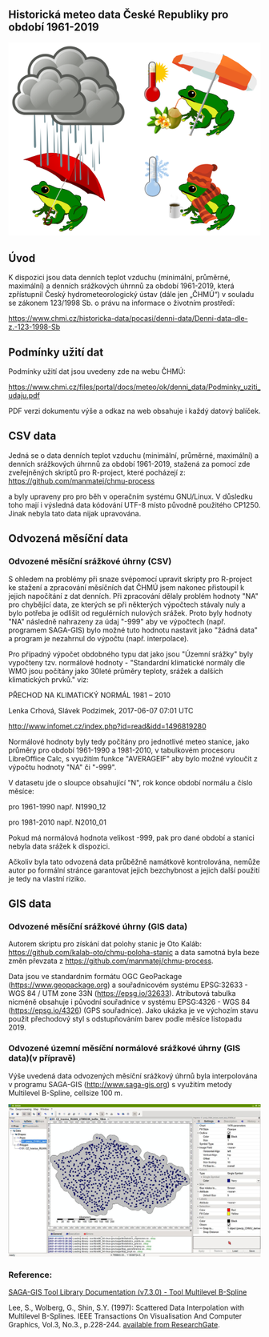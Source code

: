 
## Historická meteo data České Republiky pro období 1961-2019

![meteo icon](img/meteo_ikony_vse.png)

## Úvod

K dispozici jsou data denních teplot vzduchu (minimální, průměrné, maximální) a denních srážkových úhrnnů za období 1961-2019, která zpřístupnil Český hydrometeorologický ústav (dále jen „ČHMÚ“) v souladu se zákonem 123/1998 Sb. o právu na informace o životním prostředí:

https://www.chmi.cz/historicka-data/pocasi/denni-data/Denni-data-dle-z.-123-1998-Sb

## Podmínky užití dat

Podmínky užití dat jsou uvedeny zde na webu ČHMÚ:

https://www.chmi.cz/files/portal/docs/meteo/ok/denni_data/Podminky_uziti_udaju.pdf

PDF verzi dokumentu výše a odkaz na web obsahuje i každý datový balíček.

## CSV data

Jedná se o data denních teplot vzduchu (minimální, průměrné, maximální) a denních srážkových úhrnnů za období 1961-2019, stažená za pomocí zde zveřejněných skriptů pro R-project, které pocházejí z:
https://github.com/manmatej/chmu-process

a byly upraveny pro pro běh v operačním systému GNU/Linux. V důsledku toho mají i výsledná data kódování UTF-8 místo původně použitého CP1250. Jinak nebyla tato data nijak upravována.

## Odvozená měsíční data

### Odvozené měsíční srážkové úhrny (CSV)

S ohledem na problémy při snaze svépomocí upravit skripty pro R-project ke stažení a zpracování měsíčních dat ČHMÚ jsem nakonec přistoupil k jejich napočítání z dat denních. Při zpracování dělaly problém hodnoty "NA" pro chybějící data, ze kterých se při některých výpočtech stávaly nuly a bylo potřeba je odlišit od regulérních nulových srážek. Proto byly hodnoty "NA" následně nahrazeny za údaj "-999" aby ve výpočtech (např. programem SAGA-GIS) bylo možné tuto hodnotu nastavit jako "žádná data" a program je nezahrnul do výpočtu (např. interpolace).

Pro případný výpočet obdobného typu dat jako jsou "Územní srážky" byly vypočteny tzv. normálové hodnoty - "Standardní klimatické normály dle WMO jsou počítány jako 30leté průměry teploty, srážek a dalších klimatických prvků."
viz:

PŘECHOD NA KLIMATICKÝ NORMÁL 1981 – 2010

Lenka Crhová, Slávek Podzimek, 2017-06-07  07:01 UTC

http://www.infomet.cz/index.php?id=read&idd=1496819280

Normálové hodnoty byly tedy počítány pro jednotlivé meteo stanice, jako průměry pro období 1961-1990 a 1981-2010, v tabulkovém procesoru LibreOffice Calc, s využitím funkce "AVERAGEIF" aby bylo možné vyloučit z výpočtu hodnoty "NA" či "-999".

V datasetu jde o sloupce obsahující "N", rok konce období normálu a číslo měsíce:

pro 1961-1990 např. N1990_12	

pro 1981-2010 např. N2010_01

Pokud má normálová hodnota velikost -999, pak pro dané období a stanici nebyla data srážek k dispozici.

Ačkoliv byla tato odvozená data průběžně namátkově kontrolována, nemůže autor po formální stránce garantovat jejich bezchybnost a jejich další použití je tedy na vlastní riziko.



## GIS data

### Odvozené měsíční srážkové úhrny (GIS data)

Autorem skriptu pro získání dat polohy stanic je Oto Kaláb: https://github.com/kalab-oto/chmu-poloha-stanic a data samotná byla beze změn převzata z https://github.com/manmatej/chmu-process. 

Data jsou ve standardním formátu OGC GeoPackage (https://www.geopackage.org) a souřadnicovém systému EPSG:32633 - WGS 84 / UTM zone 33N (https://epsg.io/32633). Atributová tabulka nicméně obsahuje i původní souřadnice v systému EPSG:4326 - WGS 84 (https://epsg.io/4326) (GPS souřadnice). Jako ukázka je ve výchozím stavu použit přechodový styl s odstupňováním barev podle měsíce listopadu 2019.

### Odvozené územní měsíční normálové srážkové úhrny (GIS data)(v přípravě)

Výše uvedená data odvozených měsíční srážkový úhrnů byla interpolována v programu SAGA-GIS (http://www.saga-gis.org) s využitím metody Multilevel B-Spline, cellsize 100 m.

![zdrojová data pro interpolaci](img/SAGA-GIS_interpolace1_body.jpg)


### Reference:

[SAGA-GIS Tool Library Documentation (v7.3.0) - Tool Multilevel B-Spline](http://www.saga-gis.org/saga_tool_doc/7.3.0/grid_spline_4.html)

Lee, S., Wolberg, G., Shin, S.Y. (1997): Scattered Data Interpolation with Multilevel B-Splines. IEEE Transactions On Visualisation And Computer Graphics, Vol.3, No.3., p.228-244. [available from ResearchGate](https://www.researchgate.net/profile/George_Wolberg/publication/3410822_Scattered_Data_Interpolation_with_Multilevel_B-Splines/links/00b49518719ac9f08a000000/Scattered-Data-Interpolation-with-Multilevel-B-Splines.pdf).
